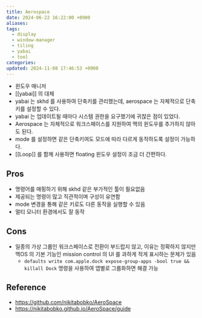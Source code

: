 ```yaml
---
title: Aerospace
date: 2024-06-22 16:22:00 +0900
aliases: 
tags:
  - display
  - window-manager
  - tiling
  - yabai
  - tool
categories: 
updated: 2024-11-08 17:46:53 +0900
---
```


- 윈도우 매니저
- [[yabai]] 의 대체
- yabai 는 skhd 를 사용하여 단축키를 관리했는데, aerospace 는 자체적으로 단축키를 설정할 수 있다.
- yabai 는 업데이트될 때마다 시스템 권한을 요구했기에 귀찮은 점이 있었다.
- Aerospace 는 자체적으로 워크스페이스를 지원하여 맥의 윈도우를 추가하지 않아도 된다.
- mode 를 설정하면 같은 단축키여도 모드에 따라 다르게 동작하도록 설정이 가능하다.
- [[Loop]] 를 함께 사용하면 floating 윈도우 설정이 조금 더 간편하다.

## Pros

- 명령어를 매핑하기 위해 skhd 같은 부가적인 툴이 필요없음
- 제공되는 명령이 많고 직관적이며 구성이 유연함
- mode 변경을 통해 같은 키로도 다른 동작을 실행할 수 있음
- 멀티 모니터 환경에서도 잘 동작

## Cons

- 일종의 가상 그룹인 워크스페이스로 전환이 부드럽지 않고, 이유는 정확하지 않지만 맥OS 의 기본 기능인 mission control 의 UI 를 과하게 작게 표시하는 문제가 있음
    - `defaults write com.apple.dock expose-group-apps -bool true && killall Dock` 명령을 사용하여 앱별로 그룹화하면 해결 가능

## Reference

- https://github.com/nikitabobko/AeroSpace
- https://nikitabobko.github.io/AeroSpace/guide
